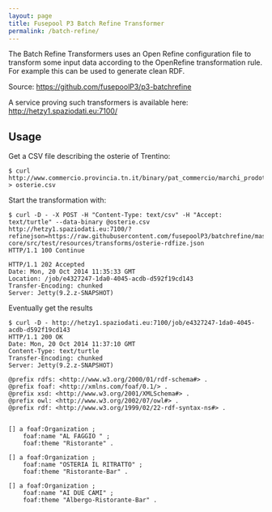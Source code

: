 ```yaml
---
layout: page
title: Fusepool P3 Batch Refine Transformer
permalink: /batch-refine/
---
```



The Batch Refine Transformers uses an Open Refine configuration file to transform some input data according to the OpenRefine 
transformation rule. For example this can be used to generate clean RDF.

Source: https://github.com/fusepoolP3/p3-batchrefine

A service proving such transformers is available here: http://hetzy1.spaziodati.eu:7100/

## Usage

Get a CSV file describing the osterie of Trentino:

    $ curl http://www.commercio.provincia.tn.it/binary/pat_commercio/marchi_prodotto/Elenco_osterie_tipiche_civici.1386925759.csv > osterie.csv


Start the transformation with:

    $ curl -D - -X POST -H "Content-Type: text/csv" -H "Accept: text/turtle" --data-binary @osterie.csv http://hetzy1.spaziodati.eu:7100/?refinejson=https://raw.githubusercontent.com/fusepoolP3/batchrefine/master/engines/engines-core/src/test/resources/transforms/osterie-rdfize.json
    HTTP/1.1 100 Continue

    HTTP/1.1 202 Accepted
    Date: Mon, 20 Oct 2014 11:35:33 GMT
    Location: /job/e4327247-1da0-4045-acdb-d592f19cd143
    Transfer-Encoding: chunked
    Server: Jetty(9.2.z-SNAPSHOT)

Eventually get the results

    $ curl -D - http://hetzy1.spaziodati.eu:7100/job/e4327247-1da0-4045-acdb-d592f19cd143
    HTTP/1.1 200 OK
    Date: Mon, 20 Oct 2014 11:37:10 GMT
    Content-Type: text/turtle
    Transfer-Encoding: chunked
    Server: Jetty(9.2.z-SNAPSHOT)

    @prefix rdfs: <http://www.w3.org/2000/01/rdf-schema#> .
    @prefix foaf: <http://xmlns.com/foaf/0.1/> .
    @prefix xsd: <http://www.w3.org/2001/XMLSchema#> .
    @prefix owl: <http://www.w3.org/2002/07/owl#> .
    @prefix rdf: <http://www.w3.org/1999/02/22-rdf-syntax-ns#> .


    [] a foaf:Organization ;
        foaf:name "AL FAGGIO " ;
        foaf:theme "Ristorante" .

    [] a foaf:Organization ;
        foaf:name "OSTERIA IL RITRATTO" ;
        foaf:theme "Ristorante-Bar" .

    [] a foaf:Organization ;
        foaf:name "AI DUE CAMI" ;
        foaf:theme "Albergo-Ristorante-Bar" .